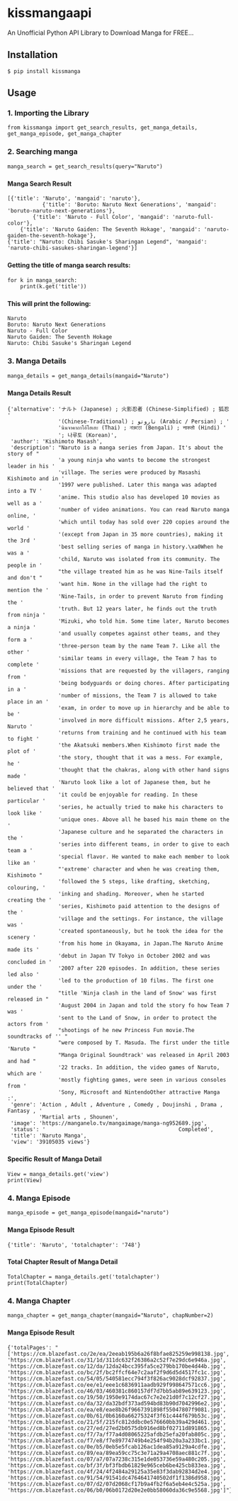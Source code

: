 # kissmangaapi
An Unofficial Python API Library to Download Manga  for FREE...

## Installation
```$ pip install kissmanga```

## Usage
### 1. Importing the Library
```from kissmanga import get_search_results, get_manga_details, get_manga_episode, get_manga_chapter```
### 2. Searching manga
```manga_search = get_search_results(query="Naruto")```
###
#### Manga Search Result
```
[{'title': 'Naruto', 'mangaid': 'naruto'},
           {'title': 'Boruto: Naruto Next Generations', 'mangaid': 'boruto-naruto-next-generations'}, 
        {'title': 'Naruto - Full Color', 'mangaid': 'naruto-full-color'}, 
    {'title': 'Naruto Gaiden: The Seventh Hokage', 'mangaid': 'naruto-gaiden-the-seventh-hokage'}, 
{'title': "Naruto: Chibi Sasuke's Sharingan Legend", 'mangaid': 'naruto-chibi-sasukes-sharingan-legend'}]
```
###
#### Getting the title of manga search results:
```
for k in manga_search:
    print(k.get('title'))
```
###
#### This will print the following:
```
Naruto
Boruto: Naruto Next Generations
Naruto - Full Color
Naruto Gaiden: The Seventh Hokage
Naruto: Chibi Sasuke's Sharingan Legend
```
### 3. Manga Details
```manga_details = get_manga_details(mangaid="Naruto")```
###
#### Manga Details Result
```
{'alternative': 'ナルト (Japanese) ; 火影忍者 (Chinese-Simplified) ; 狐忍 '
                '(Chinese-Traditional) ; ناروتو (Arabic / Persian) ; '
                'นินจาคาถาโอ้โฮเฮะ (Thai) ; নারুতো (Bengali) ; नारुतो (Hindi) '
                '; 나루토 (Korean)',
 'author': 'Kishimoto Masash',
 'description': "Naruto is a manga series from Japan. It's about the story of "
                'a young ninja who wants to become the strongest leader in his '
                'village. The series were produced by Masashi Kishimoto and in '
                '1997 were published. Later this manga was adapted into a TV '
                'anime. This studio also has developed 10 movies as well as a '
                'number of video animations. You can read Naruto manga online, '
                'which until today has sold over 220 copies around the world '
                '(except from Japan in 35 more countries), making it the 3rd '
                'best selling series of manga in history.\xa0When he was a '
                'child, Naruto was isolated from its community. The people in '
                "the village treated him as he was Nine-Tails itself and don't "
                'want him. None in the village had the right to mention the '
                'Nine-Tails, in order to prevent Naruto from finding the '
                'truth. But 12 years later, he finds out the truth from ninja '
                'Mizuki, who told him. Some time later, Naruto becomes a ninja '
                'and usually competes against other teams, and they form a '
                'three-person team by the name Team 7. Like all the other '
                'similar teams in every village, the Team 7 has to complete '
                'missions that are requested by the villagers, ranging from '
                'being bodyguards or doing chores. After participating in a '
                'number of missions, the Team 7 is allowed to take place in an '
                'exam, in order to move up in hierarchy and be able to be '
                'involved in more difficult missions. After 2,5 years, Naruto '
                'returns from training and he continued with his team to fight '
                'the Akatsuki members.When Kishimoto first made the plot of '
                'the story, thought that it was a mess. For example, he '
                'thought that the chakras, along with other hand signs made '
                'Naruto look like a lot of Japanese them, but he believed that '
                'it could be enjoyable for reading. In these particular '
                'series, he actually tried to make his characters to look like '
                'unique ones. Above all he based his main theme on the '
                'Japanese culture and he separated the characters in the '
                'series into different teams, in order to give to each team a '
                'special flavor. He wanted to make each member to look like an '
                "'extreme' character and when he was creating them, Kishimoto "
                'followed the 5 steps, like drafting, sketching, colouring, '
                'inking and shading. Moreover, when he started creating the '
                'series, Kishimoto paid attention to the designs of the '
                'village and the settings. For instance, the village was '
                'created spontaneously, but he took the idea for the scenery '
                'from his home in Okayama, in Japan.The Naruto Anime made its '
                'debut in Japan TV Tokyo in October 2002 and was concluded in '
                '2007 after 220 episodes. In addition, these series led also '
                'led to the production of 10 films. The first one under the '
                "title 'Ninja clash in the land of Snow' was first released in "
                'August 2004 in Japan and told the story fo how Team 7 was '
                'sent to the Land of Snow, in order to protect the actors from '
                "shootings of he new Princess Fun movie.The soundtracks of '' "
                "were composed by T. Masuda. The first under the title 'Naruto "
                "Manga Original Soundtrack' was released in April 2003 and had "
                '22 tracks. In addition, the video games of Naruto, which are '
                'mostly fighting games, were seen in various consoles from '
                'Sony, Microsoft and NintendoOther attractive Manga :',
 'genre': 'Action , Adult , Adventure , Comedy , Doujinshi , Drama , Fantasy , '
          'Martial arts , Shounen',
 'image': 'https://manganelo.tv/mangaimage/manga-ng952689.jpg',
 'status': '                                          Completed',
 'title': 'Naruto Manga',
 'view': '39105035 views'}
```
###
#### Specific Result of Manga Detail
```
View = manga_details.get('view')
print(View)
```

### 4. Manga Episode
```manga_episode = get_manga_episode(mangaid="naruto")```
###
#### Manga Episode Result
```
{'title': 'Naruto', 'totalchapter': '748'}
```
###
#### Total Chapter Result of Manga Detail
```
TotalChapter = manga_details.get('totalchapter')
print(TotalChapter)
```

### 4. Manga Chapter 
```manga_chapter = get_manga_chapter(mangaid="Naruto", chapNumber=2)```
###
#### Manga Episode Result
```
{'totalPages': "['https://cm.blazefast.co/2e/ea/2eeab195b6a26f8bfae825259e998138.jpg', 
'https://cm.blazefast.co/31/1d/311dc632f26386a2c52f7e29dc6e946a.jpg', 
'https://cm.blazefast.co/12/da/12da24bcc395fa5ce279bb170be4d44b.jpg', 
'https://cm.blazefast.co/bc/2f/bc2ffcf64e7c2aaf2f9d6d5d4517fc1c.jpg',
'https://cm.blazefast.co/54/05/540581ecc794f3f826ac9028dcf92837.jpg',
'https://cm.blazefast.co/ee/e1/eee1c6836911aadb929f998647571cc6.jpg',
'https://cm.blazefast.co/46/03/460381c860157df7d7bb5ab89e639123.jpg', 
'https://cm.blazefast.co/19/50/1950e9174dac67c7e2e21d0f7c12cf27.jpg', 
'https://cm.blazefast.co/da/32/da32bdf373ad594bd83b90d7042996e2.jpg', 
'https://cm.blazefast.co/ea/e8/eae8b26f9667391898f55047807f9081.jpg', 
'https://cm.blazefast.co/0b/61/0b6160a66275324f3f61c444f679b53c.jpg', 
'https://cm.blazefast.co/21/5f/215fc812ddbc0e576660bb39a429d461.jpg', 
'https://cm.blazefast.co/27/ed/27ed2b0575db916ed8bf02711d891865.jpg', 
'https://cm.blazefast.co/f7/7a/f77a4d08065225afdb25efa20fab805c.jpg', 
'https://cm.blazefast.co/f7/e8/f7e89774749b4e254f94b20a3a233bc1.jpg', 
'https://cm.blazefast.co/0e/b5/0eb5e5fcab126ac1dea85a9129a4cdfe.jpg', 
'https://cm.blazefast.co/89/ea/89ea59cc75c3e71a29a4708aec881c7f.jpg', 
'https://cm.blazefast.co/07/a7/07a7238c315e1de053736e59a480c205.jpg', 
'https://cm.blazefast.co/bf/3f/bf3fbdb61829e965ceb6be425cb833ea.jpg', 
'https://cm.blazefast.co/4f/24/4f2484a29125a35e83f3dab92834d2e4.jpg', 
'https://cm.blazefast.co/91/54/91541dc4764641740502df1f1386d958.jpg', 
'https://cm.blazefast.co/07/d2/07d2068cf17b9a4fb2f6a5eb4e4c525a.jpg', 
'https://cm.blazefast.co/06/b0/06b0172d20e2e0bb58060da36c9e5568.jpg']"}
```
###
